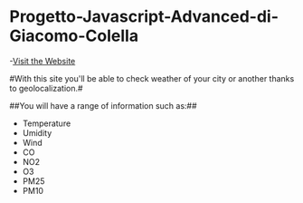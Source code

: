 # Progetto-Javascript-Advanced-di-Giacomo-Colella

-[Visit the Website](https://weather-project-42dfc.web.app/)

#With this site you'll be able to check weather of your city or another thanks to geolocalization.#

##You will have a range of information such as:##
  * Temperature
  * Umidity
  * Wind
  * CO
  * NO2
  * O3
  * PM25
  * PM10
